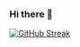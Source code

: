 ### Hi there 👋

[![GitHub Streak](https://github-readme-streak-stats.herokuapp.com/?user=Brime-lee)](https://git.io/streak-stats)
